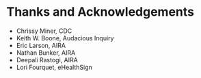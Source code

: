 # Thanks and Acknowledgements

* Chrissy Miner, CDC
* Keith W. Boone, Audacious Inquiry
* Eric Larson, AIRA
* Nathan Bunker, AIRA
* Deepali Rastogi, AIRA
* Lori Fourquet, eHealthSign

